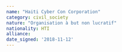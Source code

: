 ```yaml
---
name: "Haiti Cyber Con Corporation"
category: civil_society
nature: "Organisation à but non lucratif"
nationality: HTI
alliance: 
date_signed: '2018-11-12'
---
```

    